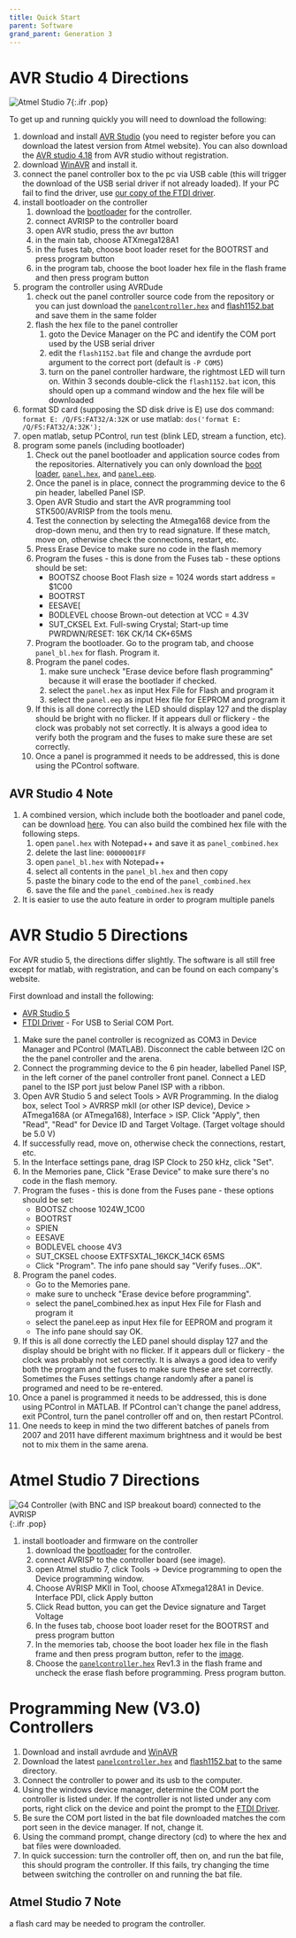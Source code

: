 ```yaml
---
title: Quick Start
parent: Software
grand_parent: Generation 3
---
```


# AVR Studio 4 Directions

![Atmel Studio 7](assets/atmel-studio-7.png){:.ifr .pop}

To get up and running quickly you will need to download the following:

1. download and install [AVR Studio](http://www.atmel.com/dyn/products/tools_card.asp?tool_id=2725&source=redirect) (you need to register before you can download the latest version from Atmel website). You can also download the [AVR studio 4.18](http://www.atmel.com/forms/software_download_splash.asp?family_id=607&referer=http://www.atmel.com/dyn/products/tools_card.asp?tool_id=2725&source=redirect&fn=AvrStudio4Setup%2Eexe) from AVR studio without registration.
1. download [WinAVR](http://sourceforge.net/projects/winavr/files/WinAVR/20100110/) and install it.
1. connect the panel controller box to the pc via USB cable (this will trigger the download of the USB serial driver if not already loaded). If your PC fail to find the driver, use [our copy of the FTDI driver](assets/CDM20808.zip).
1. install bootloader on the controller
    1. download the [bootloader](assets/BootloaderMkII_gcc.hex) for the controller.
    1. connect AVRISP to the controller board
    1. open AVR studio, press the avr button
    1. in the main tab, choose ATXmega128A1
    1. in the fuses tab, choose boot loader reset for the  BOOTRST and press program button
    1. in the program tab, choose the boot loader hex file in the flash frame and then press program button
1. program the controller using AVRDude
    1. check out the panel controller source code from the repository or you can just download the [`panelcontroller.hex`](assets/panelcontroller.hex) and [flash1152.bat](assets/flash1152.bat) and save them in the same folder
    1. flash the hex file to the panel controller
        1. goto the Device Manager on the PC and identify the COM port used by the USB serial driver
        1. edit the `flash1152.bat` file and change the avrdude port argument to the correct port (default is `-P COM5`)
        1. turn on the panel controller hardware, the rightmost LED will turn on. Within 3 seconds double-click the `flash1152.bat` icon, this should open up a command window and the hex file will be downloaded
1. format SD card (supposing the SD disk drive is E) use dos command: `format E: /Q/FS:FAT32/A:32K` or use matlab: `dos('format E: /Q/FS:FAT32/A:32K');`
1. open matlab, setup PControl, run test (blink LED, stream a function, etc).
1. program some panels (including bootloader)
    1. Check out the panel bootloader and application source codes from the repositories. Alternatively you can only download the [boot loader](assets/panel_bl.hex), [`panel.hex`](assets/panel.hex), and [`panel.eep`](assets/panel.eep).
    1. Once the panel is in place, connect the programming device to the 6 pin header, labelled Panel ISP.
    1. Open AVR Studio and start the AVR programming tool STK500/AVRISP from the tools menu.
    1. Test the connection by selecting the Atmega168 device from the drop-down menu, and then try to read signature. If these match, move on, otherwise check the connections, restart, etc.
    1. Press Erase Device to make sure no code in the flash memory
    1. Program the fuses - this is done from the Fuses tab - these options should be set:
        - BOOTSZ choose Boot Flash size = 1024 words start address = $1C00
        - BOOTRST
        - EESAVE[
        - BODLEVEL  choose  Brown-out detection at VCC = 4.3V
        - SUT_CKSEL  Ext. Full-swing Crystal; Start-up time PWRDWN/RESET: 16K CK/14 CK+65MS
    1. Program the bootloader.  Go to the program tab, and choose `panel_bl.hex` for flash. Program it.
    1. Program the panel codes.
        1. make sure uncheck "Erase device before flash programming" because it will erase the bootlader if checked.
        1. select the `panel.hex` as input Hex File  for Flash and program it
        1. select the `panel.eep` as input Hex file for EEPROM  and program it
    1. If this is all done correctly the LED should display 127 and the display should be bright with no flicker. If it appears dull or flickery - the clock was probably not set correctly. It is always a good idea to verify both the program and the fuses to make sure these are set correctly.
    1. Once a panel is programmed it needs to be addressed, this is done using the PControl software.

## AVR Studio 4 Note

1. A combined version, which include both the bootloader and panel code, can be download [here](assets/panel_combined.hex). You can also build the combined hex file with the following steps.
    1. open `panel.hex` with Notepad++ and save it as `panel_combined.hex`
    1. delete the last line: `00000001FF`
    1. open `panel_bl.hex` with Notepad++
    1. select all contents in the `panel_bl.hex` and then copy
    1. paste the binary code to the end of the `panel_combined.hex`
    1. save the file and the `panel_combined.hex` is ready  
1. It is easier to use the auto feature in order to program multiple panels

# AVR Studio 5 Directions

For AVR studio 5, the directions differ slightly. The software is all still free except for matlab, with registration, and can be found on each company's website.

First download and install the following:

- [AVR Studio 5](http://www2.atmel.com/)
- [FTDI Driver](assets/CDM20808.zip) - For USB to Serial COM Port.

1. Make sure the panel controller is recognized as COM3 in Device Manager and PControl (MATLAB). Disconnect the cable between I2C on the the panel controller and the arena.
1. Connect the programming device to the 6 pin header, labelled Panel ISP, in the left corner of the panel controller front panel. Connect a LED panel to the ISP port just below Panel ISP with a ribbon.
1. Open AVR Studio 5 and select Tools > AVR Programming. In the dialog box, select Tool > AVRRSP mkII (or other ISP device), Device > ATmega168A (or ATmega168), Interface > ISP. Click "Apply", then "Read", "Read" for Device ID and Target Voltage. (Target voltage should be 5.0 V)
1. If successfully read, move on, otherwise check the connections, restart, etc.
1. In the Interface settings pane, drag ISP Clock to 250 kHz, click "Set".
1. In the Memories pane, Click "Erase Device" to make sure there's no code in the flash memory.
1. Program the fuses - this is done from the Fuses pane - these options should be set:
    - BOOTSZ choose 1024W_1C00
    - BOOTRST
    - SPIEN
    - EESAVE
    - BODLEVEL choose 4V3
    - SUT_CKSEL choose EXTFSXTAL_16KCK_14CK 65MS
    - Click "Program". The info pane should say "Verify fuses...OK".
1. Program the panel codes.
    - Go to the Memories pane.
    - make sure to uncheck "Erase device before programming".
    - select the panel_combined.hex as input Hex File for Flash and program it
    - select the panel.eep as input Hex file for EEPROM and program it
    - The info pane should say OK.
1. If this is all done correctly the LED panel should display 127 and the display should be bright with no flicker. If it appears dull or flickery - the clock was probably not set correctly. It is always a good idea to verify both the program and the fuses to make sure these are set correctly. Sometimes the Fuses settings change randomly after a panel is programed and need to be re-entered.
1. Once a panel is programmed it needs to be addressed, this is done using PControl in MATLAB. If PControl can't change the panel address, exit PControl, turn the panel controller off and on, then restart PControl.
1. One needs to keep in mind the two different batches of panels from 2007 and 2011 have different maximum brightness and it would be best not to mix them in the same arena.

# Atmel Studio 7 Directions

![G4 Controller (with BNC and ISP breakout board) connected to the AVRISP](assets/controller_avrisp.jpg){:.ifr .pop}

1. install bootloader and firmware on the controller
    1. download the [bootloader](assets/BootloaderMkII_gcc.hex) for the controller.
    1. connect AVRISP to the controller board (see image).
    1. open Atmel studio 7, click Tools → Device programming to open the Device programming window.
    1. Choose AVRISP MKII in Tool, choose ATxmega128A1 in Device. Interface PDI, click Apply button
    1. Click Read button, you can get the Device signature and Target Voltage
    1. In the fuses tab, choose boot loader reset for the BOOTRST and press program button
    1. In the memories tab, choose the boot loader hex file in the flash frame and then press program button, refer to the [image](https://github.com/reiserlab/Panel-G3-Software/blob/master/assets/Atmel%20Studio%207.png).
    1. Choose the [`panelcontroller.hex`](assets/panelcontroller.hex) Rev1.3 in the flash frame and uncheck the erase flash before programming. Press program button.

# Programming New (V3.0) Controllers

1. Download and install avrdude and [WinAVR](http://sourceforge.net/projects/winavr/files/WinAVR/20090313/WinAVR-20090313-install.exe/download)
1. Download  the latest [`panelcontroller.hex`](assets/panelcontroller.hex) and [flash1152.bat](assets/flash1152.bat) to the same directory.
1. Connect the controller to power and its usb to the computer.
1. Using the windows device manager, determine the COM port the controller is listed under. If the controller is not listed under any com ports, right click on the device and point the prompt to the [FTDI Driver](assets/CDM20808.zip).
1. Be sure the COM port listed in the bat file downloaded matches the com port seen in the device manager. If not, change it.
1. Using the command prompt, change directory (cd) to where the hex and bat files were downloaded.
1. In quick succession: turn the controller off, then on, and run the bat file, this should program the controller. If this fails, try changing the time between switching the controller on and running the bat file.

## Atmel Studio 7 Note

a flash card may be needed to program the controller.
